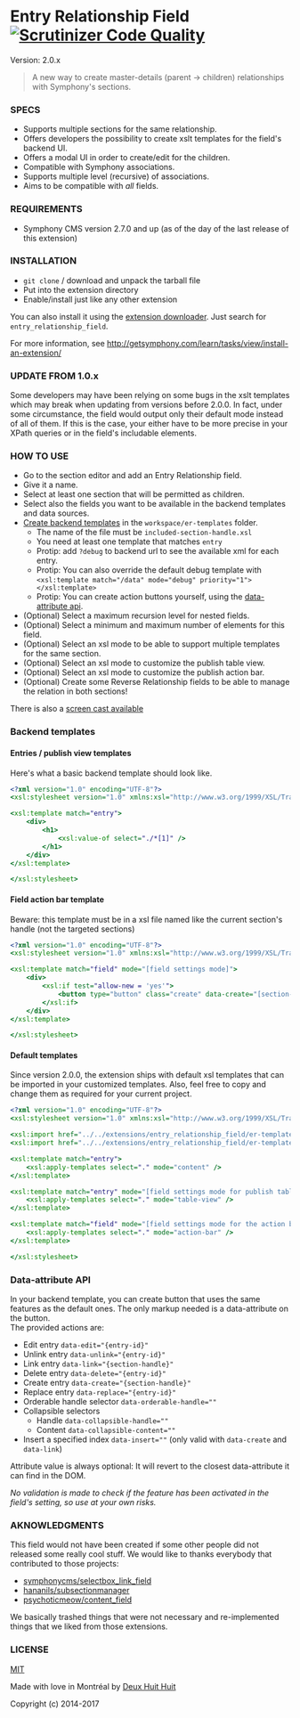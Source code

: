 # Entry Relationship Field [![Scrutinizer Code Quality](https://scrutinizer-ci.com/g/DeuxHuitHuit/entry_relationship_field/badges/quality-score.png?b=master)](https://scrutinizer-ci.com/g/DeuxHuitHuit/entry_relationship_field/?branch=master)

Version: 2.0.x

> A new way to create master-details (parent -> children) relationships with Symphony's sections.

### SPECS

- Supports multiple sections for the same relationship.
- Offers developers the possibility to create xslt templates for the field's backend UI.
- Offers a modal UI in order to create/edit for the children.
- Compatible with Symphony associations.
- Supports multiple level (recursive) of associations.
- Aims to be compatible with *all* fields.

### REQUIREMENTS

- Symphony CMS version 2.7.0 and up (as of the day of the last release of this extension)

### INSTALLATION

- `git clone` / download and unpack the tarball file
- Put into the extension directory
- Enable/install just like any other extension

You can also install it using the [extension downloader](http://symphonyextensions.com/extensions/extension_downloader/).
Just search for `entry_relationship_field`.

For more information, see <http://getsymphony.com/learn/tasks/view/install-an-extension/>

### UPDATE FROM 1.0.x

Some developers may have been relying on some bugs in the xslt templates which may break when updating from versions before 2.0.0.
In fact, under some circumstance, the field would output only their default mode instead of all of them.
If this is the case, your either have to be more precise in your XPath queries or in the field's includable elements.

### HOW TO USE

- Go to the section editor and add an Entry Relationship field.
- Give it a name.
- Select at least one section that will be permitted as children.
- Select also the fields you want to be available in the backend templates and data sources.
- [Create backend templates](#backend-templates) in the `workspace/er-templates` folder.
    - The name of the file must be `included-section-handle.xsl`
    - You need at least one template that matches `entry`
    - Protip: add `?debug` to backend url to see the available xml for each entry.
    - Protip: You can also override the default debug template with     
    `<xsl:template match="/data" mode="debug" priority="1"></xsl:template>`
    - Protip: You can create action buttons yourself, using the [data-attribute api](#Data-attribute-API).
- (Optional) Select a maximum recursion level for nested fields.
- (Optional) Select a minimum and maximum number of elements for this field.
- (Optional) Select an xsl mode to be able to support multiple templates for the same section.
- (Optional) Select an xsl mode to customize the publish table view.
- (Optional) Select an xsl mode to customize the publish action bar.
- (Optional) Create some Reverse Relationship fields to be able to manage the relation in both sections!

There is also a [screen cast available](https://www.screenr.com/pDDN)

### Backend templates

#### Entries / publish view templates

Here's what a basic backend template should look like.

```xslt
<?xml version="1.0" encoding="UTF-8"?>
<xsl:stylesheet version="1.0" xmlns:xsl="http://www.w3.org/1999/XSL/Transform">

<xsl:template match="entry">
    <div>
        <h1>
            <xsl:value-of select="./*[1]" />
        </h1>
    </div>
</xsl:template>

</xsl:stylesheet>
```

#### Field action bar template

Beware: this template must be in a xsl file named like the current section's handle (not the targeted sections)

```xslt
<?xml version="1.0" encoding="UTF-8"?>
<xsl:stylesheet version="1.0" xmlns:xsl="http://www.w3.org/1999/XSL/Transform">

<xsl:template match="field" mode="[field settings mode]">
    <div>
        <xsl:if test="allow-new = 'yes'">
            <button type="button" class="create" data-create="[section-id]">Custom create new</button>
        </xsl:if>
    </div>
</xsl:template>

</xsl:stylesheet>
```

#### Default templates

Since version 2.0.0, the extension ships with default xsl templates that can be imported in your customized templates.
Also, feel free to copy and change them as required for your current project.

```xslt
<?xml version="1.0" encoding="UTF-8"?>
<xsl:stylesheet version="1.0" xmlns:xsl="http://www.w3.org/1999/XSL/Transform">

<xsl:import href="../../extensions/entry_relationship_field/er-templates/action-bar.xsl" />
<xsl:import href="../../extensions/entry_relationship_field/er-templates/entry.xsl" />

<xsl:template match="entry">
    <xsl:apply-templates select="." mode="content" />
</xsl:template>

<xsl:template match="entry" mode="[field settings mode for publish table view]">
    <xsl:apply-templates select="." mode="table-view" />
</xsl:template>

<xsl:template match="field" mode="[field settings mode for the action bar]">
    <xsl:apply-templates select="." mode="action-bar" />
</xsl:template>

</xsl:stylesheet>
```

### Data-attribute API

In your backend template, you can create button that uses the same features as the default ones.
The only markup needed is a data-attribute on the button.    
The provided actions are:

- Edit entry `data-edit="{entry-id}"`
- Unlink entry `data-unlink="{entry-id}"`
- Link entry `data-link="{section-handle}"`
- Delete entry `data-delete="{entry-id}"`
- Create entry `data-create="{section-handle}"`
- Replace entry `data-replace="{entry-id}"`
- Orderable handle selector `data-orderable-handle=""`
- Collapsible selectors
    - Handle `data-collapsible-handle=""`
    - Content `data-collapsible-content=""`
- Insert a specified index `data-insert=""` (only valid with `data-create` and `data-link`)

Attribute value is always optional: It will revert to the closest data-attribute it can find in the DOM.

*No validation is made to check if the feature has been activated in the field's setting, so use at your own risks.*

### AKNOWLEDGMENTS

This field would not have been created if some other people did not released some really 
cool stuff. We would like to thanks everybody that contributed to those projects:

- [symphonycms/selectbox_link_field](https://github.com/symphonycms/selectbox_link_field)
- [hananils/subsectionmanager](https://github.com/hananils/subsectionmanager)
- [psychoticmeow/content_field](https://github.com/psychoticmeow/content_field)

We basically trashed things that were not necessary and re-implemented things that we liked
from those extensions.

### LICENSE

[MIT](http://deuxhuithuit.mit-license.org)

Made with love in Montréal by [Deux Huit Huit](https://deuxhuithuit.com)

Copyright (c) 2014-2017
